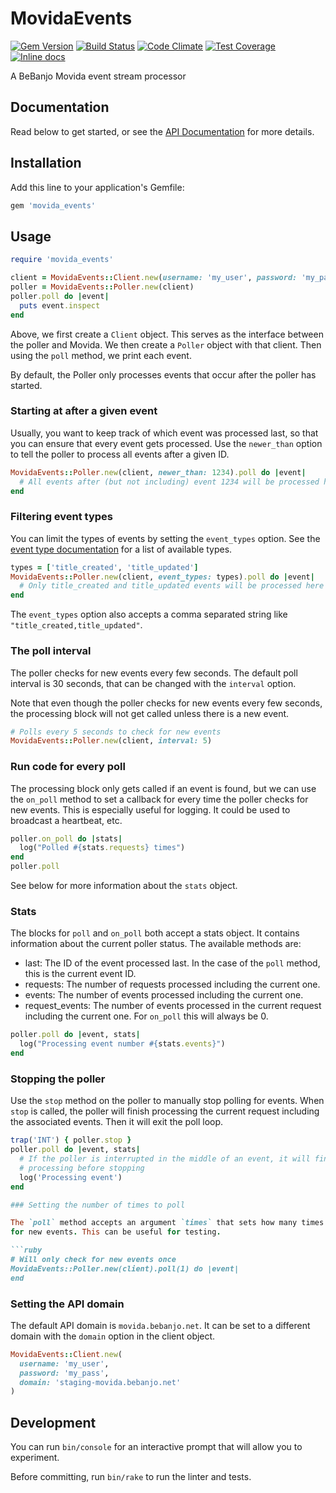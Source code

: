 # MovidaEvents

[![Gem Version](https://badge.fury.io/rb/movida_events.svg)](https://badge.fury.io/rb/movida_events)
[![Build Status](https://travis-ci.org/nullscreen/movida_events.svg?branch=master)](https://travis-ci.org/nullscreen/movida_events)
[![Code Climate](https://codeclimate.com/github/nullscreen/movida_events/badges/gpa.svg)](https://codeclimate.com/github/nullscreen/movida_events)
[![Test Coverage](https://codeclimate.com/github/nullscreen/movida_events/badges/coverage.svg)](https://codeclimate.com/github/nullscreen/movida_events)
[![Inline docs](http://inch-ci.org/github/nullscreen/movida_events.svg?branch=master)](http://inch-ci.org/github/nullscreen/movida_events)

A BeBanjo Movida event stream processor

## Documentation

Read below to get started, or see the [API Documentation][api-docs] for more
details.

[api-docs]: https://www.rubydoc.info/github/nullscreen/movida_events

## Installation

Add this line to your application's Gemfile:

```ruby
gem 'movida_events'
```

## Usage

```ruby
require 'movida_events'

client = MovidaEvents::Client.new(username: 'my_user', password: 'my_pass')
poller = MovidaEvents::Poller.new(client)
poller.poll do |event|
  puts event.inspect
end
```

Above, we first create a `Client` object. This serves as the interface between
the poller and Movida. We then create a `Poller` object with that client. Then
using the `poll` method, we print each event.

By default, the Poller only processes events that occur after the poller has
started.

### Starting at after a given event

Usually, you want to keep track of which event was processed last, so that you
can ensure that every event gets processed. Use the `newer_than` option to tell
the poller to process all events after a given ID.

```ruby
MovidaEvents::Poller.new(client, newer_than: 1234).poll do |event|
  # All events after (but not including) event 1234 will be processed here
end
```

### Filtering event types

You can limit the types of events by setting the `event_types` option. See
the [event type documentation][event-types] for a list of available types.

```ruby
types = ['title_created', 'title_updated']
MovidaEvents::Poller.new(client, event_types: types).poll do |event|
  # Only title_created and title_updated events will be processed here
end
```

The `event_types` option also accepts a comma separated string like
`"title_created,title_updated"`.

[event-types]: https://github.com/bebanjo/almodovar/wiki/Movida-Events-Feed#event-type-event-type

### The poll interval

The poller checks for new events every few seconds. The default poll interval is
30 seconds, that can be changed with the `interval` option.

Note that even though the poller checks for new events every few seconds, the
processing block will not get called unless there is a new event.

```ruby
# Polls every 5 seconds to check for new events
MovidaEvents::Poller.new(client, interval: 5)
```

### Run code for every poll

The processing block only gets called if an event is found, but we can use the
`on_poll` method to set a callback for every time the poller checks for new
events. This is especially useful for logging. It could be used to broadcast a
heartbeat, etc.


```ruby
poller.on_poll do |stats|
  log("Polled #{stats.requests} times")
end
poller.poll
```

See below for more information about the `stats` object.

### Stats

The blocks for `poll` and `on_poll` both accept a stats object. It contains
information about the current poller status. The available methods are:

- last: The ID of the event processed last. In the case of the `poll` method,
  this is the current event ID.
- requests: The number of requests processed including the current one.
- events: The number of events processed including the current one.
- request\_events: The number of events processed in the current request
  including the current one. For `on_poll` this will always be 0.

```ruby
poller.poll do |event, stats|
  log("Processing event number #{stats.events}")
end
```

### Stopping the poller

Use the `stop` method on the poller to manually stop polling for events. When
`stop` is called, the poller will finish processing the current request
including the associated events. Then it will exit the poll loop.

```ruby
trap('INT') { poller.stop }
poller.poll do |event, stats|
  # If the poller is interrupted in the middle of an event, it will finish
  # processing before stopping
  log('Processing event')
end

### Setting the number of times to poll

The `poll` method accepts an argument `times` that sets how many times it checks
for new events. This can be useful for testing.

```ruby
# Will only check for new events once
MovidaEvents::Poller.new(client).poll(1) do |event|
end
```

### Setting the API domain

The default API domain is `movida.bebanjo.net`. It can be set to a different
domain with the `domain` option in the client object.

```ruby
MovidaEvents::Client.new(
  username: 'my_user',
  password: 'my_pass',
  domain: 'staging-movida.bebanjo.net'
)
```

## Development

You can run `bin/console` for an interactive prompt that will allow you to
experiment.

Before committing, run `bin/rake` to run the linter and tests.
